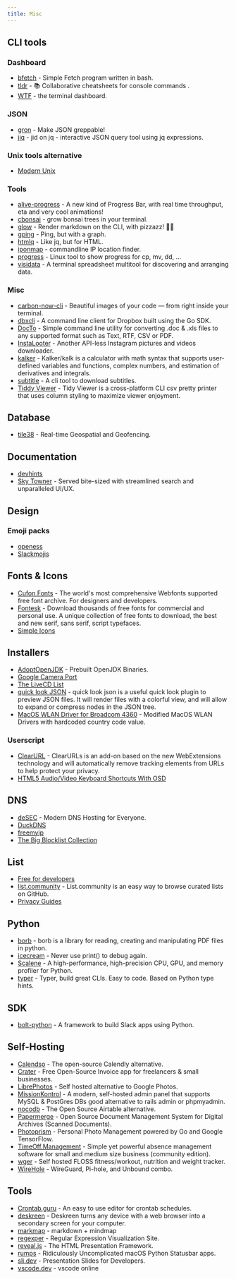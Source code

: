```yaml
---
title: Misc
---
```



## CLI tools

### Dashboard
- [bfetch](https://gitlab.com/nautilor/bfetch) - Simple Fetch program written in bash.
- [tldr](https://github.com/tldr-pages/tldr) - 📚 Collaborative cheatsheets for console commands .
- [WTF](https://wtfutil.com) - the terminal dashboard.

### JSON
- [gron](https://github.com/tomnomnom/gron) - Make JSON greppable!
- [jiq](https://github.com/fiatjaf/jiq) - jid on jq - interactive JSON query tool using jq expressions.

### Unix tools alternative
- [Modern Unix](https://github.com/ibraheemdev/modern-unix)

### Tools
- [alive-progress](https://github.com/rsalmei/alive-progress) - A new kind of Progress Bar, with real time throughput, eta and very cool animations!
- [cbonsai](https://gitlab.com/jallbrit/cbonsai) - grow bonsai trees in your terminal.
- [glow](https://github.com/charmbracelet/glow) - Render markdown on the CLI, with pizzazz! 💅🏻
- [gping](https://github.com/orf/gping) - Ping, but with a graph.
- [htmlq](https://github.com/mgdm/htmlq) - Like jq, but for HTML.
- [iponmap](https://github.com/nogizhopaboroda/iponmap) - commandline IP location finder.
- [progress](https://github.com/Xfennec/progress) - Linux tool to show progress for cp, mv, dd, ...
- [visidata](https://github.com/saulpw/visidata) - A terminal spreadsheet multitool for discovering and arranging data.


### Misc
- [carbon-now-cli](https://github.com/mixn/carbon-now-cli) - Beautiful images of your code — from right inside your terminal.
- [dbxcli](https://github.com/dropbox/dbxcli) - A command line client for Dropbox built using the Go SDK.
- [DocTo](https://github.com/tobya/DocTo) - Simple command line utility for converting .doc & .xls files to any supported format such as Text, RTF, CSV or PDF.
- [InstaLooter](https://github.com/althonos/InstaLooter) - Another API-less Instagram pictures and videos downloader.
- [kalker](https://github.com/PaddiM8/kalker) - Kalker/kalk is a calculator with math syntax that supports user-defined variables and functions, complex numbers, and estimation of derivatives and integrals.
- [subtitle](https://github.com/ihciah/subtitle) - A cli tool to download subtitles.
- [Tiddy Viewer](https://github.com/alexhallam/tv) - Tidy Viewer is a cross-platform CLI csv pretty printer that uses column styling to maximize viewer enjoyment.


## Database
- [tile38](https://github.com/tidwall/tile38) - Real-time Geospatial and Geofencing.

## Documentation
- [devhints](https://devhints.io)
- [Sky Towner](https://skytowner.com) - Served bite-sized with streamlined search and unparalleled UI/UX.

## Design
### Emoji packs
- [openess](https://emoji.openess.dev)
- [Slackmojis](https://slackmojis.com)

## Fonts & Icons
- [Cufon Fonts](https://www.cufonfonts.com/) - The world's most comprehensive Webfonts supported free font archive. For designers and developers.
- [Fontesk](https://fontesk.com/) - Download thousands of free fonts for commercial and personal use. A unique collection of free fonts to download, the best and new serif, sans serif, script typefaces.
- [Simple Icons](https://simpleicons.org)

## Installers
- [AdoptOpenJDK](https://adoptopenjdk.net) - Prebuilt OpenJDK Binaries.
- [Google Camera Port](https://www.celsoazevedo.com/files/android/google-camera/)
- [The LiveCD List](https://livecdlist.com)
- [quick look JSON](http://www.sagtau.com/quicklookjson.html) - quick look json is a useful quick look plugin to preview JSON files. It will render files with a colorful view, and will allow to expand or compress nodes in the JSON tree.
- [MacOS WLAN Driver for Broadcom 4360](https://github.com/alessandro893/MacOS-WLAN-Driver) - Modified MacOS WLAN Drivers with hardcoded country code value.

### Userscript
- [ClearURL](https://github.com/ClearURLs/Addon/) - ClearURLs is an add-on based on the new WebExtensions technology and will automatically remove tracking elements from URLs to help protect your privacy.
- [HTML5 Audio/Video Keyboard Shortcuts With OSD](https://greasyfork.org/en/scripts/390508-html5-audio-video-keyboard-shortcuts-with-osd)

## DNS
- [deSEC](https://desec.io) - Modern DNS Hosting for Everyone.
- [DuckDNS](https://www.duckdns.org)
- [freemyip](https://www.freemyip.com)
- [The Big Blocklist Collection](https://firebog.net)

## List
- [Free for developers](https://free-for.dev/#/)
- [list.community](https://list.community) - List.community is an easy way to browse curated lists on GitHub.
- [Privacy Guides](https://privacyguides.org)


## Python
- [borb](https://github.com/jorisschellekens/borb) - borb is a library for reading, creating and manipulating PDF files in python.
- [icecream](https://github.com/gruns/icecream) - Never use print() to debug again.
- [Scalene](https://github.com/plasma-umass/scalene) - A high-performance, high-precision CPU, GPU, and memory profiler for Python.
- [typer](https://github.com/tiangolo/typer) - Typer, build great CLIs. Easy to code. Based on Python type hints.

## SDK
- [bolt-python](https://github.com/slackapi/bolt-python) - A framework to build Slack apps using Python.

## Self-Hosting
- [Calendso](https://calendso.com) - The open-source Calendly alternative.
- [Crater](https://craterapp.com) - Free Open-Source Invoice app for freelancers & small businesses.
- [LibrePhotos](https://github.com/LibrePhotos/librephotos) - Self hosted alternative to Google Photos.
- [MissionKontrol](https://github.com/Mission-Kontrol/MissionKontrol) - A modern, self-hosted admin panel that supports MySQL & PostGres DBs good alternative to rails admin or phpmyadmin.
- [nocodb](https://github.com/nocodb/nocodb) - The Open Source Airtable alternative.
- [Papermerge](https://github.com/ciur/papermerge) - Open Source Document Management System for Digital Archives (Scanned Documents).
- [Photoprism](https://github.com/photoprism/photoprism) - Personal Photo Management powered by Go and Google TensorFlow.
- [TimeOff.Management](https://github.com/timeoff-management/timeoff-management-application) - Simple yet powerful absence management software for small and medium size business (community edition).
- [wger](https://github.com/wger-project/docker) - Self hosted FLOSS fitness/workout, nutrition and weight tracker.
- [WireHole](https://github.com/IAmStoxe/wirehole) - WireGuard, Pi-hole, and Unbound combo.


## Tools
- [Crontab.guru](https://crontab.guru/) - An easy to use editor for crontab schedules.
- [deskreen](https://github.com/pavlobu/deskreen) - Deskreen turns any device with a web browser into a secondary screen for your computer.
- [markmap](https://markmap.js.org) - markdown + mindmap
- [regexper](https://regexper.com) - Regular Expression Visualization Site.
- [reveal.js](https://revealjs.com) - The HTML Presentation Framework.
- [rumps](https://github.com/jaredks/rumps) - Ridiculously Uncomplicated macOS Python Statusbar apps.
- [sli.dev](https://sli.dev) - Presentation Slides for Developers.
- [vscode.dev](https://vscode.dev) - vscode online
